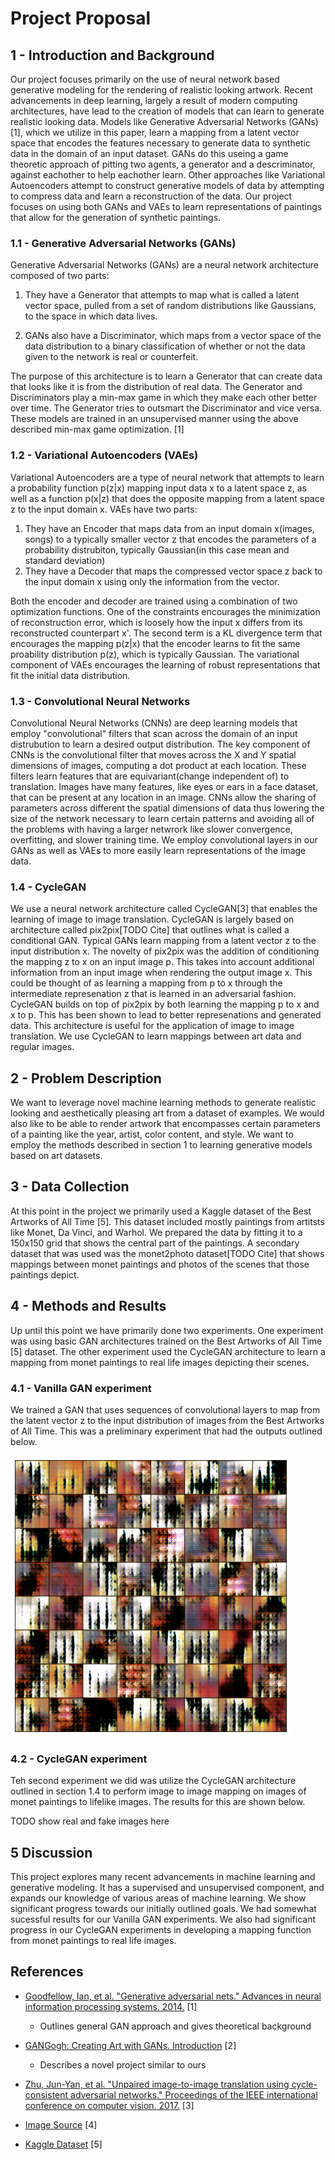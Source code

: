 # Project Proposal

## 1 - Introduction and Background

Our project focuses primarily on the use of neural network based generative modeling for the rendering of realistic looking artwork. Recent advancements in deep learning, largely a result of modern computing architectures, have lead to the creation of models that can learn to generate realistic looking data. Models like Generative Adversarial Networks (GANs)[1], which we utilize in this paper, learn a mapping from a latent vector space that encodes the features necessary to generate data to synthetic data in the domain of an input dataset. GANs do this useing a game theoretic approach of pitting two agents, a generator and a descriminator, against eachother to help eachother learn. Other approaches like Variational Autoencoders attempt to construct generative models of data by attempting to compress data and learn a reconstruction of the data. Our project focuses on using both GANs and VAEs to learn representations of paintings that allow for the generation of synthetic paintings. 

### 1.1 - Generative Adversarial Networks (GANs)

Generative Adversarial Networks (GANs) are a neural network architecture composed of two parts:

1. They have a Generator that attempts to map what is called a latent vector space, pulled from a set of random distributions like Gaussians, to the space in which data lives.

2. GANs also have a Discriminator, which maps from a vector space of the data distribution to a binary classification of whether or not the data given to the network is real or counterfeit.

The purpose of this architecture is to learn a Generator that can create data that looks like it is from the distribution of real data. The Generator and Discriminators play a min-max game in which they make each other better over time. The Generator tries to outsmart the Discriminator and vice versa. These models are trained in an unsupervised manner using the above described min-max game optimization. [1] 

### 1.2 - Variational Autoencoders (VAEs)

Variational Autoencoders are a type of neural network that attempts to learn a probability function p(z&#124;x) mapping input data x to a latent space z, as well as a function p(x&#124;z) that does the opposite mapping from a latent space z to the input domain x. VAEs have two parts:

1. They have an Encoder that maps data from an input domain x(images, songs) to a typically smaller vector z that encodes the parameters of a probability distrubiton, typically Gaussian(in this case mean and standard deviation) 
2. They have a Decoder that maps the compressed vector space z back to the input domain x using only the information from the vector.

Both the encoder and decoder are trained using a combination of two optimization functions. One of the constraints encourages the minimization of reconstruction error, which is loosely how the input x differs from its reconstructed counterpart x'. The second term is a KL divergence term that encourages the mapping p(z&#124;x) that the encoder learns to fit the same proability distribution p(z), which is typically Gaussian. The variational component of VAEs encourages the learning of robust representations that fit the initial data distribution. 

### 1.3 - Convolutional Neural Networks

Convolutional Neural Networks (CNNs) are deep learning models that employ "convolutional" filters that scan across the domain of an input distrubution to learn a desired output distribution. The key component of CNNs is the convolutional filter that moves across the X and Y spatial dimensions of images, computing a dot product at each location. These filters learn features that are equivariant(change independent of) to translation. Images have many features, like eyes or ears in a face dataset, that can be present at any location in an image. CNNs allow the sharing of parameters across different the spatial dimensions of data thus lowering the size of the network necessary to learn certain patterns and avoiding all of the problems with having a larger netwrork like slower convergence, overfitting, and slower training time. We employ convolutional layers in our GANs as well as VAEs to more easily learn representations of the image data. 

### 1.4 - CycleGAN

We use a neural network architecture called CycleGAN[3] that enables the learning of image to image translation. CycleGAN is largely based on architecture called pix2pix[TODO Cite] that outlines what is called a conditional GAN. Typical GANs learn mapping from a latent vector z to the input distribution x. The novelty of pix2pix was the addition of conditioning the mapping z to x on an input image p. This takes into account additional information from an input image when rendering the output image x. This could be thought of as learning a mapping from p to x through the intermediate represenation z that is learned in an adversarial fashion. CycleGAN builds on top of pix2pix by both learning the mapping p to x and x to p. This has been shown to lead to better represenations and generated data. This architecture is useful for the application of image to image translation. We use CycleGAN to learn mappings between art data and regular images. 

## 2 - Problem Description

We want to leverage novel machine learning methods to generate realistic looking and aesthetically pleasing art from a dataset of examples. We would also like to be able to render artwork that encompasses certain parameters of a painting like the year, artist, color content, and style. We want to employ the methods described in section 1 to learning generative models based on art datasets. 

## 3 - Data Collection

At this point in the project we primarily used a Kaggle dataset of the Best Artworks of All Time [5]. This dataset included mostly paintings from artitsts like Monet, Da Vinci, and Warhol. We prepared the data by fitting it to a 150x150 grid that shows the central part of the paintings. A secondary dataset that was used was the monet2photo dataset[TODO Cite] that shows mappings between monet paintings and photos of the scenes that those paintings depict. 

## 4 - Methods and Results

Up until this point we have primarily done two experiments. One experiment was using basic GAN architectures trained on the Best Artworks of All Time [5] dataset. The other experiment used the CycleGAN architecture to learn a mapping from monet paintings to real life images depicting their scenes. 

### 4.1 - Vanilla GAN experiment

We trained a GAN that uses sequences of convolutional layers to map from the latent vector z to the input distribution of images from the Best Artworks of All Time. This was a preliminary experiment that had the outputs outlined below. 

![VanillaGAN](img/VanillaGANOutput.png)

### 4.2 - CycleGAN experiment

Teh second experiment we did was utilize the CycleGAN architecture outlined in section 1.4 to perform image to image mapping on images of monet paintings to lifelike images. The results for this are shown below. 

TODO show real and fake images here

## 5 Discussion

This project explores many recent advancements in machine learning and generative modeling. It has a supervised and unsupervised component, and expands our knowledge of various areas of machine learning. We show significant progress towards our initially outlined goals. We had somewhat sucessful results for our Vanilla GAN experiments. We also had significant progress in our CycleGAN experiments in developing a mapping function from monet paintings to real life images. 


## References

- [Goodfellow, Ian, et al. "Generative adversarial nets." Advances in neural information processing systems. 2014.](https://papers.nips.cc/paper/5423-generative-adversarial-nets.pdf) [1]
    - Outlines general GAN approach and gives theoretical background

- [GANGogh: Creating Art with GANs. Introduction](https://towardsdatascience.com/gangogh-creating-art-with-gans-8d087d8f74a1) [2]
    - Describes a novel project similar to ours

- [Zhu, Jun-Yan, et al. "Unpaired image-to-image translation using cycle-consistent adversarial networks." Proceedings of the IEEE international conference on computer vision. 2017.](https://arxiv.org/abs/1703.10593) [3]

- [Image Source](https://towardsdatascience.com/cyclegans-to-create-computer-generated-art-161082601709) [4]

- [Kaggle Dataset](https://www.kaggle.com/ikarus777/best-artworks-of-all-time) [5]


